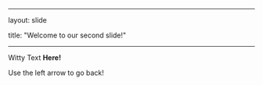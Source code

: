 

---

layout: slide

title: "Welcome to our second slide!"

---

Witty Text **Here!**

Use the left arrow to go back!
